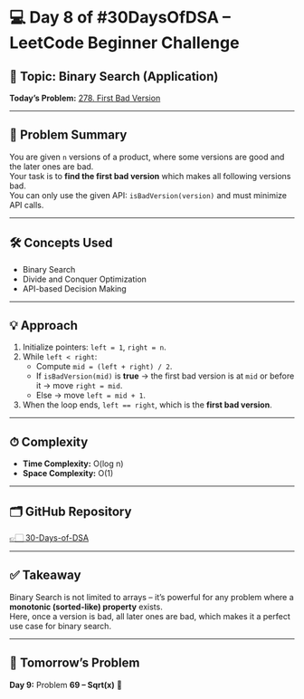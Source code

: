 # 💻 Day 8 of #30DaysOfDSA – LeetCode Beginner Challenge

## 🔹 Topic: Binary Search (Application)  
**Today’s Problem:** [278. First Bad Version](https://leetcode.com/problems/first-bad-version/)  

---

## 📌 Problem Summary
You are given `n` versions of a product, where some versions are good and the later ones are bad.  
Your task is to **find the first bad version** which makes all following versions bad.  
You can only use the given API: `isBadVersion(version)` and must minimize API calls.

---

## 🛠 Concepts Used
- Binary Search  
- Divide and Conquer Optimization  
- API-based Decision Making  

---

## 💡 Approach
1. Initialize pointers: `left = 1`, `right = n`.  
2. While `left < right`:  
   - Compute `mid = (left + right) / 2`.  
   - If `isBadVersion(mid)` is **true** → the first bad version is at `mid` or before it → move `right = mid`.  
   - Else → move `left = mid + 1`.  
3. When the loop ends, `left == right`, which is the **first bad version**.  

---

## ⏱ Complexity
- **Time Complexity:** O(log n)  
- **Space Complexity:** O(1)  

---

## 🗂️ GitHub Repository
[👉🏻 30-Days-of-DSA](https://github.com/Sonam-pixel/30-Days-of-DSA-)  

---

## ✅ Takeaway
Binary Search is not limited to arrays – it’s powerful for any problem where a **monotonic (sorted-like) property** exists.  
Here, once a version is bad, all later ones are bad, which makes it a perfect use case for binary search.  

---

## 📍 Tomorrow’s Problem
**Day 9:** Problem **69 – Sqrt(x)** 🚀
